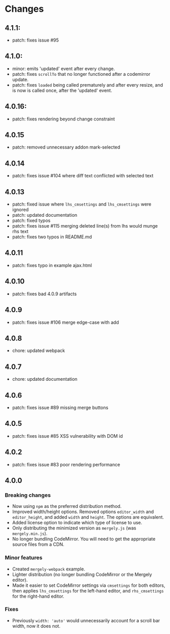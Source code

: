 # Changes

## 4.1.1:
* patch: fixes issue #95

## 4.1.0:
* minor: emits 'updated' event after every change.
* patch: fixes `scrollTo` that no longer functioned after a codemirror update.
* patch: fixes `loaded` being called prematurely and after every resize, and is now is called once, after the 'updated' event.

## 4.0.16:
* patch: fixes rendering beyond change constraint

## 4.0.15
* patch: removed unnecessary addon mark-selected

## 4.0.14
* patch: fixes issue #104 where diff text conflicted with selected text

## 4.0.13
* patch: fixed issue where `lhs_cmsettings` and  `lhs_cmsettings` were ignored
* patch: updated documentation
* patch: fixed typos
* patch: fixes issue #115 merging deleted line(s) from lhs would munge rhs text
* patch: fixes two typos in README.md

## 4.0.11
* patch: fixes typo in example ajax.html

## 4.0.10
* patch: fixes bad 4.0.9 artifacts

## 4.0.9
* patch: fixes issue #106 merge edge-case with add

## 4.0.8
* chore: updated webpack

## 4.0.7
* chore: updated documentation

## 4.0.6

* patch: fixes issue #89 missing merge buttons

## 4.0.5

* patch: fixes issue #85 XSS vulnerability with DOM id

## 4.0.2

* patch: fixes issue #83 poor rendering performance

## 4.0.0

### Breaking changes

* Now using `npm` as the preferred distribution method.
* Improved width/height options.  Removed options `editor_width` and `editor_height`, and added `width` and `height`.  The options are equivalent.
* Added license option to indicate which type of license to use.
* Only distributing the minimized version as `mergely.js` (was `mergely.min.js`).
* No longer bundling CodeMirror.  You will need to get the appropriate source files from a CDN.

### Minor features

* Created `mergely-webpack` example.
* Lighter distribution (no longer bundling CodeMirror or the Mergely editor).
* Made it easier to set CodeMirror settings via `cmsettings` for both editors, then applies `lhs_cmsettings` for the left-hand editor, and `rhs_cmsettings` for the right-hand editor.

### Fixes

* Previously `width: 'auto'` would unnecessarily account for a scroll bar width, now it does not.
